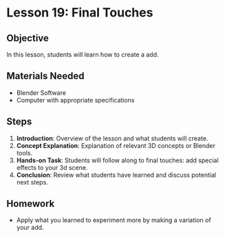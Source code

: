 
# Lesson 19: Final Touches

## Objective
In this lesson, students will learn how to create a add.

## Materials Needed
- Blender Software
- Computer with appropriate specifications

## Steps
1. **Introduction**: Overview of the lesson and what students will create.
2. **Concept Explanation**: Explanation of relevant 3D concepts or Blender tools.
3. **Hands-on Task**: Students will follow along to final touches: add special effects to your 3d scene.
4. **Conclusion**: Review what students have learned and discuss potential next steps.

## Homework
- Apply what you learned to experiment more by making a variation of your add.
